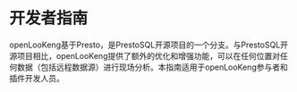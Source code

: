 
# 开发者指南

openLooKeng基于Presto，是PrestoSQL开源项目的一个分支。与PrestoSQL开源项目相比，openLooKeng提供了额外的优化和增强功能，可以在任何位置对任何数据（包括远程数据源）进行现场分析。本指南适用于openLooKeng参与者和插件开发人员。

